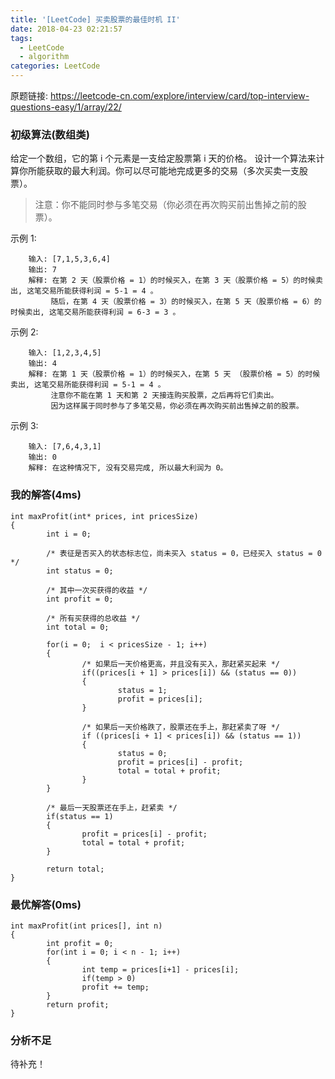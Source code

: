 ```yaml
---
title: '[LeetCode] 买卖股票的最佳时机 II'
date: 2018-04-23 02:21:57
tags:
  - LeetCode
  - algorithm
categories: LeetCode
---
```


原题链接: <https://leetcode-cn.com/explore/interview/card/top-interview-questions-easy/1/array/22/>

### 初级算法(数组类)

给定一个数组，它的第 i 个元素是一支给定股票第 i 天的价格。
设计一个算法来计算你所能获取的最大利润。你可以尽可能地完成更多的交易（多次买卖一支股票）。

> 注意：你不能同时参与多笔交易（你必须在再次购买前出售掉之前的股票）。

示例 1:

        输入: [7,1,5,3,6,4]
        输出: 7
        解释: 在第 2 天（股票价格 = 1）的时候买入，在第 3 天（股票价格 = 5）的时候卖出, 这笔交易所能获得利润 = 5-1 = 4 。
             随后，在第 4 天（股票价格 = 3）的时候买入，在第 5 天（股票价格 = 6）的时候卖出, 这笔交易所能获得利润 = 6-3 = 3 。

示例 2:

        输入: [1,2,3,4,5]
        输出: 4
        解释: 在第 1 天（股票价格 = 1）的时候买入，在第 5 天 （股票价格 = 5）的时候卖出, 这笔交易所能获得利润 = 5-1 = 4 。
             注意你不能在第 1 天和第 2 天接连购买股票，之后再将它们卖出。
             因为这样属于同时参与了多笔交易，你必须在再次购买前出售掉之前的股票。

示例 3:

        输入: [7,6,4,3,1]
        输出: 0
        解释: 在这种情况下, 没有交易完成, 所以最大利润为 0。

### 我的解答(4ms)

```
int maxProfit(int* prices, int pricesSize)
{
        int i = 0;

        /* 表征是否买入的状态标志位，尚未买入 status = 0，已经买入 status = 0 */
        int status = 0;

        /* 其中一次买获得的收益 */
        int profit = 0;

        /* 所有买获得的总收益 */
        int total = 0;

        for(i = 0;  i < pricesSize - 1; i++)
        {
                /* 如果后一天价格更高，并且没有买入，那赶紧买起来 */
                if((prices[i + 1] > prices[i]) && (status == 0))
                {
                        status = 1;
                        profit = prices[i];
                }

                /* 如果后一天价格跌了，股票还在手上，那赶紧卖了呀 */
                if ((prices[i + 1] < prices[i]) && (status == 1)) 
                {
                        status = 0;
                        profit = prices[i] - profit;
                        total = total + profit;
                }
        }

        /* 最后一天股票还在手上，赶紧卖 */
        if(status == 1)
        {
                profit = prices[i] - profit;
                total = total + profit;
        }

        return total;
}
```

### 最优解答(0ms)

```
int maxProfit(int prices[], int n)
{
        int profit = 0;
        for(int i = 0; i < n - 1; i++)
        {
                int temp = prices[i+1] - prices[i];
                if(temp > 0)
                profit += temp;
        }
        return profit;
}
```

### 分析不足

待补充！
